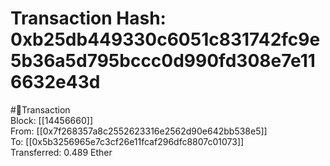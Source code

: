 
Transaction Hash: 0xb25db449330c6051c831742fc9e5b36a5d795bccc0d990fd308e7e116632e43d
====================================================================================
  
#💸Transaction  
Block: [[14456660]]  
From: [[0x7f268357a8c2552623316e2562d90e642bb538e5]]  
To: [[0x5b3256965e7c3cf26e11fcaf296dfc8807c01073]]  
Transferred: 0.489 Ether